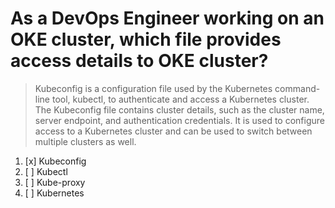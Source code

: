 # As a DevOps Engineer working on an OKE cluster, which file provides access details to OKE cluster?

> Kubeconfig is a configuration file used by the Kubernetes command-line tool, kubectl, to authenticate and access a Kubernetes cluster. The Kubeconfig file contains cluster details, such as the cluster name, server endpoint, and authentication credentials. It is used to configure access to a Kubernetes cluster and can be used to switch between multiple clusters as well.

1. [x] Kubeconfig
1. [ ] Kubectl
1. [ ] Kube-proxy
1. [ ] Kubernetes